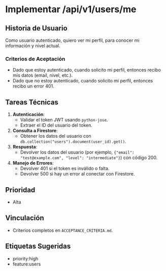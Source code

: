 # Implementar /api/v1/users/me

## Historia de Usuario
Como usuario autenticado, quiero ver mi perfil, para conocer mi información y nivel actual.

### Criterios de Aceptación
- Dado que estoy autenticado, cuando solicito mi perfil, entonces recibo mis datos (email, nivel, etc.).
- Dado que no estoy autenticado, cuando solicito mi perfil, entonces recibo un error 401.

## Tareas Técnicas
1. **Autenticación**:
   - Validar el token JWT usando `python-jose`.
   - Extraer el ID del usuario del token.
2. **Consulta a Firestore**:
   - Obtener los datos del usuario con `db.collection("users").document(user_id).get()`.
3. **Respuesta**:
   - Devolver los datos del usuario (por ejemplo, `{"email": "test@example.com", "level": "intermediate"}`) con código 200.
4. **Manejo de Errores**:
   - Devolver 401 si el token es inválido o falta.
   - Devolver 500 si hay un error al conectar con Firestore.

## Prioridad
- Alta

## Vinculación
- Criterios completos en `ACCEPTANCE_CRITERIA.md`.

## Etiquetas Sugeridas
- priority:high
- feature:users 